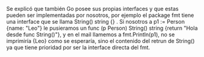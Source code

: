 Se explicó que también Go posee sus propias interfaces y que estas pueden ser implementadas por nosotros, por ejemplo el package fmt tiene una interface que se llama String() string {} . Si nosotros a p1 := Person {name: "Leo"} le pusieramos un func (p Person) String() string {return "Hola desde func String()"}, y en el mail llamemos a fmt.Println(p1), no se imprimiría {Leo} como se esperaría, sino el contenido del retrun de String() ya que tiene prioridad por ser la interface directa del fmt. 

